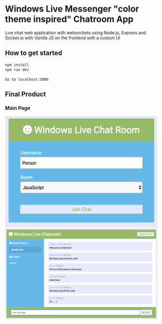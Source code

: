 # Windows Live Messenger "color theme inspired" Chatroom App
Live chat web application with websockets using Node.js, Express and Socket.io with Vanilla JS on the frontend with a custom UI

## How to get started
```
npm install
npm run dev

Go to localhost:3000
```

## Final Product
### Main Page
!["screenshot of lobby"](https://github.com/oddporson/windows-live-chatroom/blob/master/docs/Lobby.png)
!["screenshot of chatroom"](https://github.com/oddporson/windows-live-chatroom/blob/master/docs/Chatroom.png)
